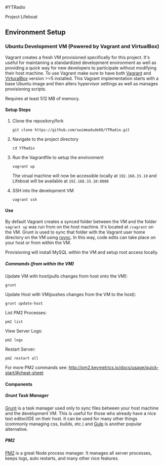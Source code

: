 #YTRadio

Project Lifeboat

## Environment Setup

### Ubuntu Development VM (Powered by Vagrant and VirtualBox)

Vagrant creates a fresh VM provisioned specifically for this project. It's useful for maintaining a standardized development environment as well as providing a quick way for new developers to participate without modifying their host machine. To use Vagrant make sure to have both [Vagrant](https://www.vagrantup.com/downloads.html) and [VirturalBox](https://www.virtualbox.org/wiki/Downloads) version >=5 installed. This Vagrant implementation starts with a base Ubuntu image and then alters hypervisor settings as well as manages provisioning scripts.

Requires at least 512 MB of memory.

#### Setup Steps
1. Clone the repository/fork
	```
	git clone https://github.com/swimmadude66/YTRadio.git
	```

2. Navigate to the project directory
	```
	cd YTRadio
	```

3. Run the Vagrantfile to setup the environment
	```
	vagrant up
	```

	The virual machine will now be accessible locally at `192.168.33.10` and Lifeboat will be available at `192.168.33.10:8080`

4. SSH into the development VM
	```
	vagrant ssh
	```

#### Use
By default Vagrant creates a synced folder between the VM and the folder `vagrant up` was run from on the host machine. It's located at `/vagrant` on the VM. Grunt is used to sync that folder with the Vagrant user home directory on the VM using [rsync](https://github.com/jedrichards/grunt-rsync). In this way, code edits can take place on your host or from within the VM.

Provisioning will install MySQL within the VM and setup root access locally.

##### Commands (from within the VM)
Update VM with host(pulls changes from host onto the VM):
```
grunt
```

Update Host with VM(pushes changes from the VM to the host):
```
grunt update-host
```

List PM2 Processes:
```
pm2 list
```

View Server Logs:
```
pm2 logs
```

Restart Server:
```
pm2 restart all
```

For more PM2 commands see: http://pm2.keymetrics.io/docs/usage/quick-start/#cheat-sheet

#### Components

##### Grunt Task Manager
[Grunt](http://gruntjs.com/) is a task manager used only to sync files between your host machine and the development VM. This is useful for those who already have a nice text editor/IDE on their host. It can be used for many other things (commonly managing css, builds, etc.) and [Gulp](http://gulpjs.com/) is another popular alternative.

##### PM2
[PM2](http://pm2.keymetrics.io/) is a great Node process manager. It manages all server processes, keeps logs, auto restarts, and many other nice features.